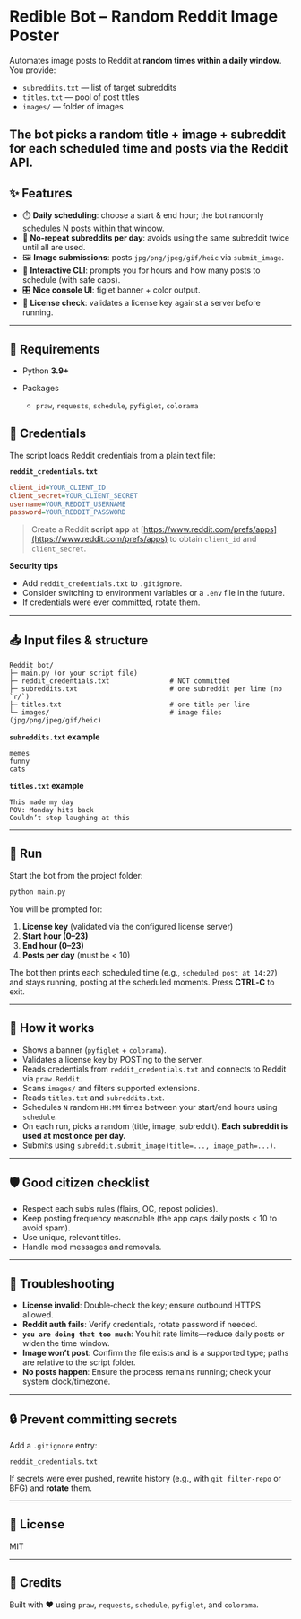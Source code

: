 # Redible Bot – Random Reddit Image Poster

Automates image posts to Reddit at **random times within a daily window**. You provide:

* `subreddits.txt` — list of target subreddits
* `titles.txt` — pool of post titles
* `images/` — folder of images

The bot picks a **random title + image + subreddit** for each scheduled time and posts via the Reddit API.
---

## ✨ Features

* ⏱️ **Daily scheduling**: choose a start & end hour; the bot randomly schedules N posts within that window.
* 🔀 **No-repeat subreddits per day**: avoids using the same subreddit twice until all are used.
* 🖼️ **Image submissions**: posts `jpg/png/jpeg/gif/heic` via `submit_image`.
* 🧪 **Interactive CLI**: prompts you for hours and how many posts to schedule (with safe caps).
* 🎛️ **Nice console UI**: figlet banner + color output.
* 🔐 **License check**: validates a license key against a server before running.

---

## 🧰 Requirements

* Python **3.9+**
* Packages 

  * `praw`, `requests`, `schedule`, `pyfiglet`, `colorama`

## 🔑 Credentials

The script loads Reddit credentials from a plain text file:

**`reddit_credentials.txt`**

```ini
client_id=YOUR_CLIENT_ID
client_secret=YOUR_CLIENT_SECRET
username=YOUR_REDDIT_USERNAME
password=YOUR_REDDIT_PASSWORD
```

> Create a Reddit **script app** at [https://www.reddit.com/prefs/apps](https://www.reddit.com/prefs/apps) to obtain `client_id` and `client_secret`.

**Security tips**

* Add `reddit_credentials.txt` to `.gitignore`.
* Consider switching to environment variables or a `.env` file in the future.
* If credentials were ever committed, rotate them.

---

## 📥 Input files & structure

```
Reddit_bot/
├─ main.py (or your script file)
├─ reddit_credentials.txt               # NOT committed
├─ subreddits.txt                       # one subreddit per line (no `r/`)
├─ titles.txt                           # one title per line
└─ images/                              # image files (jpg/png/jpeg/gif/heic)
```

**`subreddits.txt` example**

```
memes
funny
cats
```

**`titles.txt` example**

```
This made my day
POV: Monday hits back
Couldn’t stop laughing at this
```

---

## 🚀 Run

Start the bot from the project folder:

```bash
python main.py
```

You will be prompted for:

1. **License key** (validated via the configured license server)
2. **Start hour (0–23)**
3. **End hour (0–23)**
4. **Posts per day** (must be < 10)

The bot then prints each scheduled time (e.g., `scheduled post at 14:27`) and stays running, posting at the scheduled moments. Press **CTRL‑C** to exit.

---

## 🧠 How it works

* Shows a banner (`pyfiglet` + `colorama`).
* Validates a license key by POSTing to the server.
* Reads credentials from `reddit_credentials.txt` and connects to Reddit via `praw.Reddit`.
* Scans `images/` and filters supported extensions.
* Reads `titles.txt` and `subreddits.txt`.
* Schedules `N` random `HH:MM` times between your start/end hours using `schedule`.
* On each run, picks a random (title, image, subreddit). **Each subreddit is used at most once per day.**
* Submits using `subreddit.submit_image(title=..., image_path=...)`.

---

## 🛡️ Good citizen checklist

* Respect each sub’s rules (flairs, OC, repost policies).
* Keep posting frequency reasonable (the app caps daily posts < 10 to avoid spam).
* Use unique, relevant titles.
* Handle mod messages and removals.

---

## 🧯 Troubleshooting

* **License invalid**: Double‑check the key; ensure outbound HTTPS allowed.
* **Reddit auth fails**: Verify credentials, rotate password if needed.
* **`you are doing that too much`**: You hit rate limits—reduce daily posts or widen the time window.
* **Image won’t post**: Confirm the file exists and is a supported type; paths are relative to the script folder.
* **No posts happen**: Ensure the process remains running; check your system clock/timezone.

---

## 🔒 Prevent committing secrets

Add a `.gitignore` entry:

```gitignore
reddit_credentials.txt
```

If secrets were ever pushed, rewrite history (e.g., with `git filter-repo` or BFG) and **rotate** them.

---

## 🪪 License

MIT

---

## 🙌 Credits

Built with ❤️ using `praw`, `requests`, `schedule`, `pyfiglet`, and `colorama`.

